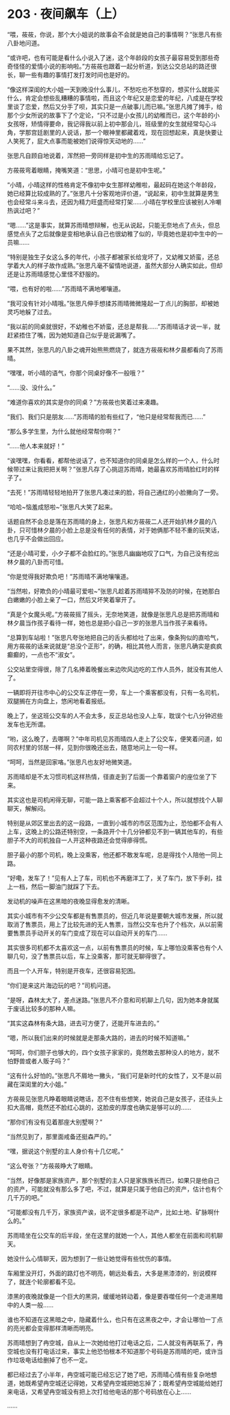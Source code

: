# 203 · 夜间飙车（上）

“喂，莜莜，你说，那个大小姐说的故事会不会就是她自己的事情啊？”张思凡有些八卦地问道。

“或许吧，也有可能是看什么小说入了迷，这个年龄段的女孩子最容易受到那些奇奇怪怪的爱情小说的影响啦。”方莜莜也跟着一起分析道，到达公交总站的路还很长，聊一些有趣的事情打发打发时间也是好的。

“像这样深闺的大小姐一天到晚没什么事儿，不愁吃也不愁穿的，想买什么就能买什么，肯定会想些乱糟糟的事情啦，而且这个年纪又是恋爱的年纪，八成是在学校里谈了恋爱，然后又分手了呗，其实只是一点破事儿而已嘛。”张思凡摊了摊手，给那个少女所说的故事下了个定论，“只不过是小女孩儿的幼稚而已，这个年龄的小女孩呀，矫情得要命，我记得我以前上初中那会儿，班级里的女生就经常勾心斗角，学那宫廷剧里的人说话，那一个眼神里都藏着戏，现在回想起来，真是快要让人笑死了，屁大点事而能被她们说得惊天动地的……”

张思凡自顾自地说着，浑然把一旁同样是初中生的苏雨晴给忘记了。

方莜莜弯着眼睛，掩嘴笑道：“思思，小晴可也是初中生呢。”

“小晴，小晴这样的性格肯定不像初中女生那样幼稚啦，最起码在她这个年龄段，她已经算比较成熟的了。”张思凡十分客观地评价道，“说起来，初中生就算是男生也会经常斗来斗去，还因为精力旺盛而经常打架……小晴在学校里应该被别人冷嘲热讽过吧？”

“嗯……”这是事实，就算苏雨晴想辩解，也无从说起，只能无奈地点了点头，但总感觉点头了之后就像是变相地承认自己也很幼稚了似的，毕竟她也是初中生中的一员嘛……

“特别是独生子女这么多的年代，小孩子都被家长给宠坏了，又幼稚又娇蛮，还总学着大人的样子故作成熟。”张思凡毫不留情地说道，虽然大部分人确实如此，但却还是让苏雨晴感觉心里怪不舒服的。

“喂，也有好的啦……”苏雨晴不满地嘟嚷道。

“我可没有针对小晴哦。”张思凡伸手想揉苏雨晴微微隆起一丁点儿的胸部，却被她灵巧地躲了过去。

“我以前的同桌就很好，不幼稚也不娇蛮，还总是帮我……”苏雨晴话才说一半，就赶紧捂住了嘴，因为她知道自己似乎是说漏嘴了。

果不其然，张思凡的八卦之魂开始熊熊燃烧了，就连方莜莜和林夕晨都看向了苏雨晴。

“嘿嘿，听小晴的语气，你那个同桌好像不一般哦？”

“……没、没什么。”

“难道你喜欢的其实是你的同桌？”方莜莜也笑着过来凑趣。

“我们、我们只是朋友……”苏雨晴的脸有些红了，“他只是经常帮我而已……”

“那么多学生里，为什么就他经常帮你啊？”

“……他人本来就好！”

“诶嘿嘿，你看看，都帮他说话了，也不知道你的同桌是怎么样的一个人，什么时候带过来让我把把关啊？”张思凡存了心挑逗苏雨晴，她最喜欢苏雨晴脸红时的样子了。

“去死！”苏雨晴轻轻地拍开了张思凡凑过来的脸，将自己通红的小脸撇向了一旁。

“哈哈~恼羞成怒啦~”张思凡大笑了起来。

话题自然不会总是落在苏雨晴的身上，张思凡和方莜莜二人还开始扒林夕晨的八卦，只可惜林夕晨的小脸上总是没有任何的表情，对于她俩那不轻不重的玩笑话，也几乎不会做出回应。

“还是小晴可爱，小夕子都不会脸红的。”张思凡幽幽地叹了口气，为自己没有挖出林夕晨的八卦而可惜。

“你是觉得我好欺负吧！”苏雨晴不满地嚷嚷道。

“当然啦，好欺负的小晴最可爱啦~”张思凡趁着苏雨晴猝不及防的时候，在她那白白嫩嫩的小脸上亲了一口，然后又坏笑着窜开了。

“真是个女魔头呢。”方莜莜摇了摇头，无奈地笑道，就像是张思凡总是把苏雨晴和林夕晨当作孩子看待一样，她也总是把小自己一岁的张思凡当作孩子来看待。

“总算到车站啦！”张思凡夸张地把自己的舌头都给吐了出来，像条狗似的直哈气，用方莜莜的话来说就是“总没个正形”，的确，相比其他人而言，张思凡确实是疯疯癫癫的，一点也不“淑女”。

公交站里空得很，除了几名捧着晚餐出来边吹风边吃的工作人员外，就没有其他人了。

一辆即将开往市中心的公交车正停在一旁，车上一个乘客都没有，只有一名司机，双腿搁在方向盘上，悠闲地看着报纸。

晚上了，坐这班公交车的人不会太多，反正总站也没人上车，耽误个七八分钟迟些发车也无所谓。

“哟，这么晚了，去哪啊？”中年司机见苏雨晴四人走上了公交车，便笑着问道，如同农村里的邻居一样，见到你很晚还出去，随意地问上一句一样。

“呵呵，当然是回家咯。”张思凡也友好地微笑道。

苏雨晴却是不太习惯司机这样热情，径直走到了后面一个靠着窗户的座位坐了下来。

其实这也是司机闲得无聊，可能一路上乘客都不会超过十个人，所以就想找个人聊聊天，解解闷。

特别是从郊区里出去的这一段路，一直到小城市的市区范围为止，恐怕都不会有人上车，这晚上的公路还特别空，一条路开个十几分钟都见不到一辆其他车的，有些胆子不大的司机独自一人开这种夜路还会觉得瘆得慌。

胆子最小的那个司机，晚上没乘客，他还都不敢发车呢，总是得找个人陪他一同上路。

“好嘞，发车了！”见有人上了车，司机也不再磨洋工了，关了车门，放下手刹，挂上一档，然后一脚油门就踩了下去。

发动机的噪声在这黑暗的夜晚显得愈发的清晰。

其实小城市有不少公交车都是有售票员的，但近几年说是要朝大城市发展，所以就取消了售票员，用上了比较先进的无人售票，当然公交车也升了个档次，从以前需要售票员手动开关的车门变成了现在可以自动开关的车门……

其实很多司机都不太喜欢这一点，以前有售票员的时候，车上哪怕没乘客也有个人聊几句，没了售票员以后，车上没乘客，那可就无聊得很了。

而且一个人开车，特别是开夜车，还很容易犯困。

“你们是来这片海边玩的吧？”司机问道。

“是呀，森林太大了，差点迷路。”张思凡不介意和司机聊上几句，因为她本身就属于废话比较多的那种人嘛。

“其实这森林有条大路，进去可方便了，还能开车进去的。”

“嗯，所以我们出来的时候就是走那条大路的，进去的时候不知道嘛。”

“呵呵，你们胆子也够大的，四个女孩子家家的，竟然敢去那种没人的地方，就不怕野兽或者人贩子吗？”

“这有什么好怕的。”张思凡不屑地一撇头，“我们可是新时代的女性了，又不是以前藏在深闺里的大小姐。”

方莜莜见张思凡睁着眼睛说瞎话，忍不住有些想笑，她说自己是女孩子，还往头上扣大高帽，竟然还不脸红心跳的，这脸皮的厚度也确实是够可以的……

“那你们有没有见着那座大别墅啊？”

“当然见到了，那里面戒备还挺森严的。”

“嘿，据说这个别墅的主人身价有十几亿呢。”

“这么夸张？”方莜莜睁大了眼睛。

“当然，好像那是家族资产，那个别墅的主人只是家族族长而已，如果只是他自己的资产，可能就没有那么多了吧，不过，就算是只属于他自己的资产，估计也有个几千万的吧。”

“可能都没有几千万，家族资产诶，说不定很多都是不动产，比如土地、矿脉啊什么的。”

苏雨晴坐在公交车的后半段，坐在这里的就她一个人，其他人都坐在前面和司机聊天。

她没什么心情聊天，因为想到了一些让她觉得有些忧伤的事情。

车厢里没开灯，外面的路灯也不明亮，朝远处看去，大多是黑漆漆的，别说模样了，就连个轮廓都看不见。

漆黑的夜晚就像是一个巨大的黑洞，缓缓地转动着，像是要吞噬任何一个走进黑暗中的人类一般……

谁也不知道在这黑暗之中，隐藏着什么，也只有在这黑夜之中，才会让哪怕一丁点的亮光都会变得那样清晰而明亮。

苏雨晴想到了冉空城，自从上一次她给他打过电话之后，二人就没有再联系了，冉空城也没有打电话过来，事实上他恐怕根本不知道那个号码是苏雨晴的吧，或许当作垃圾电话给删掉了也不一定。

都已经过去了小半年，冉空城可能已经忘记了她了吧，苏雨晴心情有些复杂地想道，她既希望冉空城还记得她，又希望冉空城把她忘掉了；既希望冉空城能给她打来电话，又希望冉空城没有把上次打给他电话的那个号码放在心上……

……
